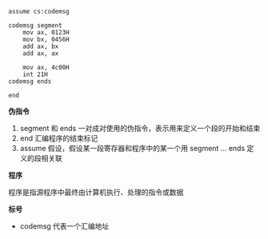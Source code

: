 ```assembly
assume cs:codemsg

codemsg segment
	mov ax, 0123H
	mov bx, 0456H
	add ax, bx
	add ax, ax
	
	mov ax, 4c00H
	int 21H
codemsg ends

end
```

**伪指令**

1. segment 和 ends 一对成对使用的伪指令，表示用来定义一个段的开始和结束
2. end 汇编程序的结束标记
3. assume 假设，假设某一段寄存器和程序中的某一个用 segment ... ends  定义的段相关联

**程序**

程序是指源程序中最终由计算机执行、处理的指令或数据

**标号**

- codemsg 代表一个汇编地址







​	































